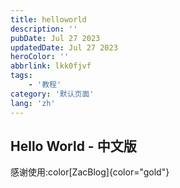 ```yaml
---
title: helloworld
description: ''
pubDate: Jul 27 2023
updatedDate: Jul 27 2023
heroColor: ''
abbrlink: lkk0fjvf
tags: 
    - '教程'
category: '默认页面'
lang: 'zh'
---
```


## Hello World - 中文版

感谢使用:color[ZacBlog]{color="gold"}